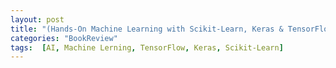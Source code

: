 ```yaml
---
layout: post
title: "(Hands-On Machine Learning with Scikit-Learn, Keras & TensorFlow) 2. 1장"
categories: "BookReview"
tags:  [AI, Machine Lerning, TensorFlow, Keras, Scikit-Learn]
---
```


